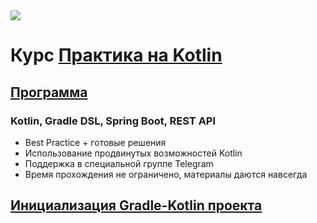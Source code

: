 <img src="https://javaops.ru/static/images/title/you_kotlin.png"/>

# Курс [Практика на Kotlin](https://javaops.ru/view/topkotlin)

## [Программа](https://javaops.ru/view/topkotlin#program)

### Kotlin, Gradle DSL, Spring Boot, REST API

- Best Practice + готовые решения
- Использование продвинутых возможностей Kotlin
- Поддержка в специальной группе Telegram
- Время прохождения не ограничено, материалы даются навсегда

## [Инициализация Gradle-Kotlin проекта](https://javaops.ru/view/topkotlin/init)